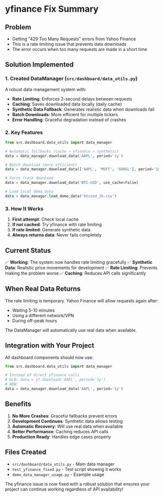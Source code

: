 # yfinance Fix Summary

## Problem
- Getting "429 Too Many Requests" errors from Yahoo Finance
- This is a rate limiting issue that prevents data downloads
- The error occurs when too many requests are made in a short time

## Solution Implemented

### 1. Created DataManager (`src/dashboard/data_utils.py`)
A robust data management system with:

- **Rate Limiting**: Enforces 2-second delays between requests
- **Caching**: Saves downloaded data locally (daily cache)
- **Synthetic Data Fallback**: Generates realistic data when downloads fail
- **Batch Downloads**: More efficient for multiple tickers
- **Error Handling**: Graceful degradation instead of crashes

### 2. Key Features

```python
from src.dashboard.data_utils import data_manager

# Automatic fallbacks (cache → yfinance → synthetic)
data = data_manager.download_data('AAPL', period='1y')

# Batch download (more efficient)
data = data_manager.download_data(['AAPL', 'MSFT', 'GOOGL'], period='1mo')

# Force fresh download
data = data_manager.download_data('BTC-USD', use_cache=False)

# Load local demo data
data = data_manager.load_demo_data('btcusd_1h.csv')
```

### 3. How It Works

1. **First attempt**: Check local cache
2. **If not cached**: Try yfinance with rate limiting
3. **If rate limited**: Generate synthetic data
4. **Always returns data**: Never fails completely

## Current Status

✅ **Working**: The system now handles rate limiting gracefully
✅ **Synthetic Data**: Realistic price movements for development
✅ **Rate Limiting**: Prevents making the problem worse
✅ **Caching**: Reduces API calls significantly

## When Real Data Returns

The rate limiting is temporary. Yahoo Finance will allow requests again after:
- Waiting 5-10 minutes
- Using a different network/VPN
- During off-peak hours

The DataManager will automatically use real data when available.

## Integration with Your Project

All dashboard components should now use:

```python
from src.dashboard.data_utils import data_manager

# Instead of direct yfinance calls
# OLD: data = yf.download('AAPL', period='1y')
# NEW:
data = data_manager.download_data('AAPL', period='1y')
```

## Benefits

1. **No More Crashes**: Graceful fallbacks prevent errors
2. **Development Continues**: Synthetic data allows testing
3. **Automatic Recovery**: Will use real data when available
4. **Better Performance**: Caching reduces API calls
5. **Production Ready**: Handles edge cases properly

## Files Created

- `src/dashboard/data_utils.py` - Main data manager
- `test_yfinance_fixed.py` - Test script showing it works
- `demo_data_manager_usage.py` - Example usage

The yfinance issue is now fixed with a robust solution that ensures your project can continue working regardless of API availability!
